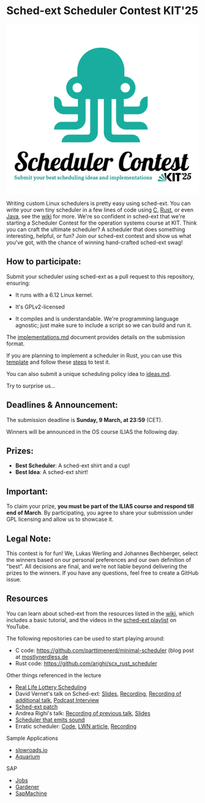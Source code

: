 # Sched-ext Scheduler Contest KIT'25

![Scheduler Contest Logo](./img/sched_contest.png)

Writing custom Linux schedulers is pretty easy using sched-ext. You can write your own tiny scheduler in a few lines of code using [C](https://mostlynerdless.de/blog/2024/10/25/a-minimal-scheduler-with-ebpf-sched_ext-and-c/), [Rust](https://github.com/sched-ext/scx), or even [Java](https://mostlynerdless.de/blog/2024/09/10/hello-ebpf-writing-a-linux-scheduler-in-java-with-ebpf-15/), see the [wiki](https://github.com/sched-ext/scx/wiki) for more. We're so confident in sched-ext that we're starting a Scheduler Contest for the operation systems course at KIT. Think you can craft the ultimate scheduler? A scheduler that does something interesting, helpful, or fun? Join our sched-ext contest and show us what you've got, with the chance of winning hand-crafted sched-ext swag!

## How to participate:
Submit your scheduler using sched-ext as a pull request to this repository, ensuring:

- It runs with a 6.12 Linux kernel.

- It's GPLv2-licensed

- It compiles and is understandable. We're programming language agnostic; just make sure to include a script so we can build and run it.

The [implementations.md](./submissions/implementations.md) document provides details on the submission format.

If you are planning to implement a scheduler in Rust, you can use this [template](https://github.com/arighi/scx_rust_scheduler) and follow these [steps](https://github.com/arighi/scx_rust_scheduler?tab=readme-ov-file#setting-up-a-virtual-environment-for-testing) to test it.

You can also submit a unique scheduling policy idea to [ideas.md](./submissions/ideas.md).

Try to surprise us...

## Deadlines & Announcement:

The submission deadline is **Sunday, 9 March, at 23:59** (CET).

Winners will be announced in the OS course ILIAS the following day.

## Prizes:

- **Best Scheduler**: A sched-ext shirt and a cup!
- **Best Idea**: A sched-ext shirt!

## Important:

To claim your prize, **you must be part of the ILIAS course and respond till end of March**. By participating, you agree to share your submission under GPL licensing and allow us to showcase it.

## Legal Note:

This contest is for fun! We, Lukas Werling and Johannes Bechberger, select the winners based on our personal preferences and our own definition of "best". All decisions are final, and we’re not liable beyond delivering the prizes to the winners. If you have any questions, feel free to create a GitHub issue.

## Resources
You can learn about sched-ext from the resources listed in the [wiki](https://github.com/sched-ext/scx/wiki), which includes a basic tutorial, and the videos in the [sched-ext playlist](https://www.youtube.com/playlist?list=PLLLT4NxU7U1TnhgFH6k57iKjRu6CXJ3yB) on YouTube.

The following repositories can be used to start playing around:
- C code: https://github.com/parttimenerd/minimal-scheduler (blog post at [mostlynerdless.de](https://mostlynerdless.de/blog/2024/10/25/a-minimal-scheduler-with-ebpf-sched_ext-and-c/)
- Rust code: https://github.com/arighi/scx_rust_scheduler

Other things referenced in the lecture
- [Real Life Lottery Scheduling](https://mostlynerdless.de/blog/2013/12/08/real-life-practice-in-lottery-scheduling/)
- David Vernet's talk on Sched-ext: [Slides](https://archives.kernel-recipes.org/wp-content/uploads/2025/01/Sched_Ext.pdf), [Recording](https://www.youtube.com/watch?v=8kAcnNVSAdI), [Recording of additional talk](https://www.youtube.com/watch?v=skCBvHVrVhc), [Podcast Interview](https://www.youtube.com/watch?v=Ta0imAIz31M)
- [Sched-ext patch](https://lwn.net/Articles/978911/)
- Andrea Righi's talk: [Recording of previous talk](https://www.youtube.com/watch?v=jsLjg9tGuVI&t=9s), [Slides](https://fosdem.org/2025/events/attachments/fosdem-2025-4618-level-up-your-linux-gaming-how-schedext-can-save-your-fps/slides/237450/Level_up_nKtb5A3.pdf)
- [Scheduler that emits sound](https://github.com/parttimenerd/sound-of-scheduling)
- Erratic scheduler: [Code](https://github.com/parttimenerd/concurrency-fuzz-scheduler), [LWN article](https://lwn.net/SubscriberLink/1007689/922423e440f5e68a/), [Recording](https://fosdem.org/2025/schedule/event/fosdem-2025-4489-concurrency-testing-using-custom-linux-schedulers/)

Sample Applications
- [slowroads.io](https://slowroads.io)
- [Aquarium](https://webglsamples.org/aquarium/aquarium.html)

SAP
- [Jobs](https://jobs.sap.com/search/?q=%23saporacareers&optionsFacetsDD_country=DE)
- [Gardener](https://gardener.cloud/)
- [SapMachine](https://sapmachine.io)
